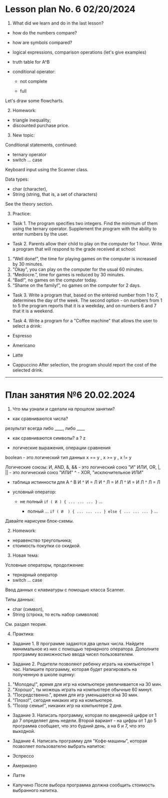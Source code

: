 # Lesson plan No. 6 02/20/2024
1. What did we learn and do in the last lesson?
- how do the numbers compare?
- how are symbols compared?
- logical expressions, comparison operations (let's give examples)
- truth table for A^B

- conditional operator:
  - not complete

  - full

Let's draw some flowcharts.

2. Homework:
- triangle inequality;
- discounted purchase price.

3. New topic:

Conditional statements, continued:
- ternary operator
- switch ... case

Keyboard input using the Scanner class.

Data types:
- char (character),
- String (string, that is, a set of characters)

See the theory section.

3. Practice:

- Task 1.
  The program specifies two integers.
  Find the minimum of them using the ternary operator.
  Supplement the program with the ability to enter numbers by the user.

- Task 2.
  Parents allow their child to play on the computer for 1 hour.
  Write a program that will respond to the grade received at school:

1. “Well done!”, the time for playing games on the computer is increased by 30 minutes.
2. "Okay", you can play on the computer for the usual 60 minutes.
3. “Mediocre.”, time for games is reduced by 30 minutes.
4. “Bad!”, no games on the computer today.
5. “Shame on the family!”, no games on the computer for 2 days.

- Task 3.
  Write a program that, based on the entered number from 1 to 7, determines the day of the week.
  The second option - on numbers from 1 to 5 the program reports that it is a weekday, and on numbers 6 and 7 that it is a weekend.

- Task 4.
  Write a program for a "Coffee machine" that allows the user to select a drink:
- Espresso
- Americano
- Latte
- Cappuccino
  After selection, the program should report the cost of the selected drink.


---------------------------------

# План занятия №6 20.02.2024

1. Что мы узнали и сделали на прошлом занятии?
- как сравниваются числа?


результат всегда либо ____, либо ____

- как сравниваются символы?
a ? z 


- логические выражения, операции сравнения

boolean - это логический тип данных
x == y , x >= y , x != y

Логические союзы:
И, AND, &, && - это логический союз "И"
ИЛИ, OR, |, || - это логический союз "ИЛИ"
^ - XOR, "исключительное ИЛИ"

- таблица истинности для A ^ B
И ^ И = Л
И ^ Л = И
Л ^ И = И
Л ^ Л = Л

- условный оператор:
  - не полный
`if ( И ) {
  ...
  ...
  ...
  }`
...
  
    - полный
  ...
`if ( И  ) {
    ...
    ...
    ...
    } else {
      ...
      ...
      ...
  }`
...

Давайте нарисуем блок-схемы.

2. Homework:
- неравенство треугольника;
- стоимость покупки со скидкой.

3. Новая тема:

Уcловные операторы, продолжение:
- тернарный оператор
- switch ... case

Ввод данных с клавиатуры с помощью класса Scanner.

Типы данных:
- char (символ),
- String (строка, то есть набор символов)

См. раздел теория.

4. Практика:

- Задание 1.
В программе задаются два целых числа.
Найдите минимальное из них с помощью тернарного оператора.
Дополните программу возможностью ввода чисел пользователем.

- Задание 2.
Родители позволяют ребенку играть на компьютере 1 час.
Напишите программу, которая будет реагировать на полученную в школе оценку:

1. "Молодец!", время для игр на компьютере увеличивается на 30 мин.
2. "Хорошо", ты можешь играть на компьютере обычные 60 минут.
3. "Посредственно.", время для игр уменьшается на 30 мин.
4. "Плохо!", сегодня никаких игр на компьютере.
5. "Позор семьи!", никаких игр на компьютере 2 дня.

- Задание 3.
Написать программу, которая по введенной цифре от 1 до 7 определяет день недели.
Второй вариант - на цифры от 1 до 5 программа сообщает, что это будний день, а на 6 и 7, что это выходной.

- Задание 4.
Написать программу для "Кофе-машины", которая позволяет пользователю выбрать напиток:
- Эспрессо
- Американо
- Латте
- Капучино
После выбора программа должна сообщить стоимость выбранного напитка.
